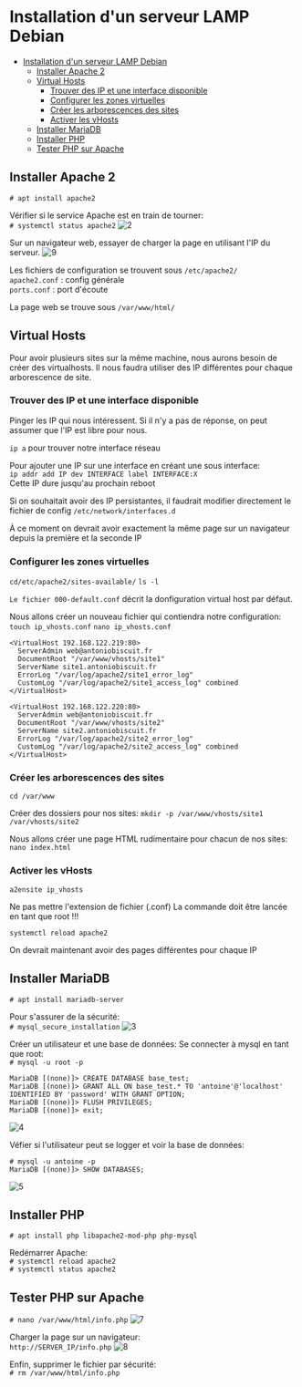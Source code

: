# Installation d'un serveur LAMP Debian

- [Installation d'un serveur LAMP Debian](#installation-dun-serveur-lamp-debian)
  - [Installer Apache 2](#installer-apache-2)
  - [Virtual Hosts](#virtual-hosts)
    - [Trouver des IP et une interface disponible](#trouver-des-ip-et-une-interface-disponible)
    - [Configurer les zones virtuelles](#configurer-les-zones-virtuelles)
    - [Créer les arborescences des sites](#créer-les-arborescences-des-sites)
    - [Activer les vHosts](#activer-les-vhosts)
  - [Installer MariaDB](#installer-mariadb)
  - [Installer PHP](#installer-php)
  - [Tester PHP sur Apache](#tester-php-sur-apache)


## Installer Apache 2
`# apt install apache2`

Vérifier si le service Apache est en train de tourner:  
`# systemctl status apache2`
![2](2.png)

Sur un navigateur web, essayer de charger la page en utilisant l'IP du serveur.
![9](9.png)

Les fichiers de configuration se trouvent sous `/etc/apache2/`  
`apache2.conf` : config générale  
`ports.conf` : port d'écoute  

La page web se trouve sous `/var/www/html/`

## Virtual Hosts
Pour avoir plusieurs sites sur la même machine, nous aurons besoin de créer des virtualhosts. Il nous faudra utiliser des IP différentes pour chaque arborescence de site.

### Trouver des IP et une interface disponible


Pinger les IP qui nous intéressent. Si il n'y a pas de réponse, on peut assumer que l'IP est libre pour nous.

`ip a` pour trouver notre interface réseau

Pour ajouter une IP sur une interface en créant une sous interface:  
`ip addr add IP dev INTERFACE label INTERFACE:X`  
Cette IP dure jusqu'au prochain reboot

Si on souhaitait avoir des IP persistantes, il faudrait modifier directement le fichier de config `/etc/network/interfaces.d`

À ce moment on devrait avoir exactement la même page sur un navigateur depuis la première et la seconde IP

### Configurer les zones virtuelles
`cd/etc/apache2/sites-available/`
`ls -l`

`Le fichier 000-default.conf` décrit la donfiguration virtual host par défaut.

Nous allons créer un nouveau fichier qui contiendra notre configuration:
`touch ip_vhosts.conf`
`nano ip_vhosts.conf`

```
<VirtualHost 192.168.122.219:80>
  ServerAdmin web@antoniobiscuit.fr
  DocumentRoot "/var/www/vhosts/site1"
  ServerName site1.antoniobiscuit.fr
  ErrorLog "/var/log/apache2/site1_error_log"
  CustomLog "/var/log/apache2/site1_access_log" combined
</VirtualHost>

<VirtualHost 192.168.122.220:80>
  ServerAdmin web@antoniobiscuit.fr
  DocumentRoot "/var/www/vhosts/site2"
  ServerName site2.antoniobiscuit.fr
  ErrorLog "/var/log/apache2/site2_error_log"
  CustomLog "/var/log/apache2/site2_access_log" combined
</VirtualHost>
```

### Créer les arborescences des sites

`cd /var/www`

Créer des dossiers pour nos sites:
`mkdir -p /var/www/vhosts/site1 /var/vhosts/site2`

Nous allons créer une page HTML rudimentaire pour chacun de nos sites:
`nano index.html`

### Activer les vHosts

`a2ensite ip_vhosts`

Ne pas mettre l'extension de fichier (.conf)
La commande doit être lancée en tant que root !!!

`systemctl reload apache2`

On devrait maintenant avoir des pages différentes pour chaque IP

## Installer MariaDB

`# apt install mariadb-server`

Pour s'assurer de la sécurité:  
`# mysql_secure_installation`
![3](3.png)

Créer un utilisateur et une base de données:
Se connecter à mysql en tant que root:  
`# mysql -u root -p`

    MariaDB [(none)]> CREATE DATABASE base_test;
    MariaDB [(none)]> GRANT ALL ON base_test.* TO 'antoine'@'localhost' IDENTIFIED BY 'password' WITH GRANT OPTION;
    MariaDB [(none)]> FLUSH PRIVILEGES;
    MariaDB [(none)]> exit;
![4](4.png)

Véfier si l'utilisateur peut se logger et voir la base de données:

    # mysql -u antoine -p
    MariaDB [(none)]> SHOW DATABASES;
![5](5.png)

## Installer PHP

`# apt install php libapache2-mod-php php-mysql`

Redémarrer Apache:  
`# systemctl reload apache2`  
`# systemctl status apache2`


## Tester PHP sur Apache

`# nano /var/www/html/info.php`
![7](7.png)

Charger la page sur un navigateur:  
`http://SERVER_IP/info.php`
![8](8.png)

Enfin, supprimer le fichier par sécurité:  
`# rm /var/www/html/info.php`